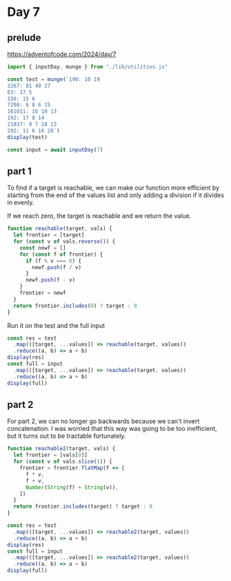 # Day 7

## prelude

https://adventofcode.com/2024/day/7

```js echo
import { inputDay, munge } from "./lib/utilities.js"
```

```js echo
const test = munge(`190: 10 19
3267: 81 40 27
83: 17 5
156: 15 6
7290: 6 8 6 15
161011: 16 10 13
192: 17 8 14
21037: 9 7 18 13
292: 11 6 16 20`)
display(test)

const input = await inputDay(7)
```

## part 1

To find if a target is reachable, we can make our function more efficient by starting from the end of the values list and only adding a division if it divides in evenly.

If we reach zero, the target is reachable and we return the value.

```js echo
function reachable(target, vals) {
  let frontier = [target]
  for (const v of vals.reverse()) {
    const newf = []
    for (const f of frontier) {
      if (f % v === 0) {
        newf.push(f / v)
      }
      newf.push(f - v)
    }
    frontier = newf
  }
  return frontier.includes(0) ? target : 0
}
```

Run it on the test and the full input

```js echo
const res = test
  .map(([target, ...values]) => reachable(target, values))
  .reduce((a, b) => a + b)
display(res)
const full = input
  .map(([target, ...values]) => reachable(target, values))
  .reduce((a, b) => a + b)
display(full)
```

## part 2

For part 2, we can no longer go backwards because we can't invert concatenation. I was worried that this way was going to be too inefficient, but it turns out to be tractable fortunately.

```js echo
function reachable2(target, vals) {
  let frontier = [vals[0]]
  for (const v of vals.slice(1)) {
    frontier = frontier.flatMap(f => [
      f * v,
      f + v,
      Number(String(f) + String(v)),
    ])
  }
  return frontier.includes(target) ? target : 0
}
```

```js echo
const res = test
  .map(([target, ...values]) => reachable2(target, values))
  .reduce((a, b) => a + b)
display(res)
const full = input
  .map(([target, ...values]) => reachable2(target, values))
  .reduce((a, b) => a + b)
display(full)
```
